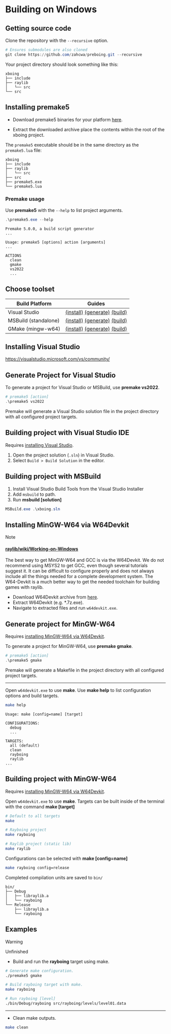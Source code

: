 # Building on Windows

## Getting source code
Clone the repository with the `--recursive` option.
```powershell
# Ensures submodules are also cloned
git clone https://github.com/zahcwa/preboing.git --recursive
```
Your project directory should look something like this:
```
xboing
├── include
├── raylib
│   └── src
└── src
```

## Installing premake5
* Download premake5 binaries for your platform [here](https://premake.github.io/download).

* Extract the downloaded archive place the contents within the root of the xboing project.

The `premake5` executable should be in the same directory as the `premake5.lua` file:

```
xboing
├── include
├── raylib
│   └── src
├── src
├── premake5.exe
└── premake5.lua
```

### Premake usage
Use **premake5** with the `--help` to list project arguments.
```powershell
.\premake5.exe --help
```
```
Premake 5.0.0, a build script generator
...

Usage: premake5 [options] action [arguments]
...

ACTIONS
  clean
  gmake
  vs2022
  ...
```

## Choose toolset
| **Build Platform** | **Guides** |
| --- | --- |
| Visual Studio | [(install)](#installing-visual-studio) [(generate)](#generate-project-for-visual-studio) [(build)](#building-project-with-visual-studio-ide) |
| MSBuild (standalone) | [(install)](#installing-msbuild) [(generate)](#generate-project-for-visual-studio) [(build)](#building-project-with-msbuild) |
| GMake (mingw-w64) | [(install)](#installing-mingw-w64-via-w64devkit) [(generate)](#generate-project-for-mingw-w64) [(build)](#building-project-with-mingw-w64) |

## Installing Visual Studio
https://visualstudio.microsoft.com/vs/community/

## Generate Project for Visual Studio
To generate a project for Visual Studio or MSBuild, use **premake vs2022**.
```powershell
# premake5 [action]
.\premake5 vs2022
```
Premake will generate a Visual Studio solution file in the project directory with all configured project targets.

## Building project with Visual Studio IDE
Requires [installing Visual Studio](#installing-visual-studio).
1. Open the project solution (`.sln`) in Visual Studio.
2. Select `Build > Build Solution` in the editor.

## Building project with MSBuild
1. Install Visual Studio Build Tools from the Visual Studio Installer
2. Add `msbuild` to path.
3. Run **msbuild [solution]**
```powershell
MSBuild.exe .\xboing.sln
```

## Installing MinGW-W64 via W64Devkit
> [!NOTE]
> #### [raylib/wiki/Working-on-Windows](https://github.com/raysan5/raylib/wiki/Working-on-Windows)
> The best way to get MinGW-W64 and GCC is via the W64Devkit.
> We do not recommend using MSYS2 to get GCC, even though several tutorials suggest it. It can be difficult to configure properly and does not always include all the things needed for a complete development system. The W64-Devkit is a much better way to get the needed toolchain for building games with raylib.

* Download W64Devkit archive from [here](https://github.com/skeeto/w64devkit/releases).
* Extract W64Devkit (e.g. *.7z.exe).
* Navigate to extracted files and run `w64devkit.exe`.

## Generate project for MinGW-W64
Requires [installing MinGW-W64 via W64Devkit](#installing-mingw-w64-via-w64devkit).

To generate a project for MinGW-W64, use **premake gmake**.
```powershell
# premake5 [action]
.\premake5 gmake
```
Premake will generate a Makefile in the project directory with all configured project targets.

---

Open `w64devkit.exe` to use **make**. Use **make help** to list configuration options and build targets.
```sh
make help
```
```
Usage: make [config=name] [target]

CONFIGURATIONS:
  debug
  ...

TARGETS:
  all (default)
  clean
  rayboing
  raylib
...
```

## Building project with MinGW-W64
Requires [installing MinGW-W64 via W64Devkit](#installing-mingw-w64-via-w64devkit).

Open `w64devkit.exe` to use **make**. Targets can be built inside of the terminal with the command **make [target]**
```sh
# Default to all targets
make

# Rayboing project
make rayboing

# Raylib project (static lib)
make raylib
```

Configurations can be selected with **make [config=name]**
```sh
make rayboing config=release
```

Completed compilation units are saved to `bin/`
```
bin/
├── Debug
│   ├── libraylib.a
│   └── rayboing
└── Release
    ├── libraylib.a
    └── rayboing
```

## Examples

> [!WARNING]
> Unfinished

* Build and run the **rayboing** target using make.

```sh
# Generate make configuration.
./premake5 gmake

# Build rayboing target with make.
make rayboing

# Run rayboing [level]
./bin/Debug/rayboing src/rayboing/levels/level01.data
```
---
* Clean make outputs.
```sh
make clean
```
